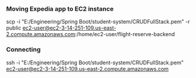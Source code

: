  ### Moving Expedia app to EC2 instance
 scp -i "E:/Engineering/Spring Boot/student-system/CRUDFullStack.pem" -r public ec2-user@ec2-3-14-251-109.us-east-2.compute.amazonaws.com:/home/ec2-user/flight-reserve-backend


 ### Connecting

 ssh -i "E:/Engineering/Spring Boot/student-system/CRUDFullStack.pem" ec2-user@ec2-3-14-251-109.us-east-2.compute.amazonaws.com


